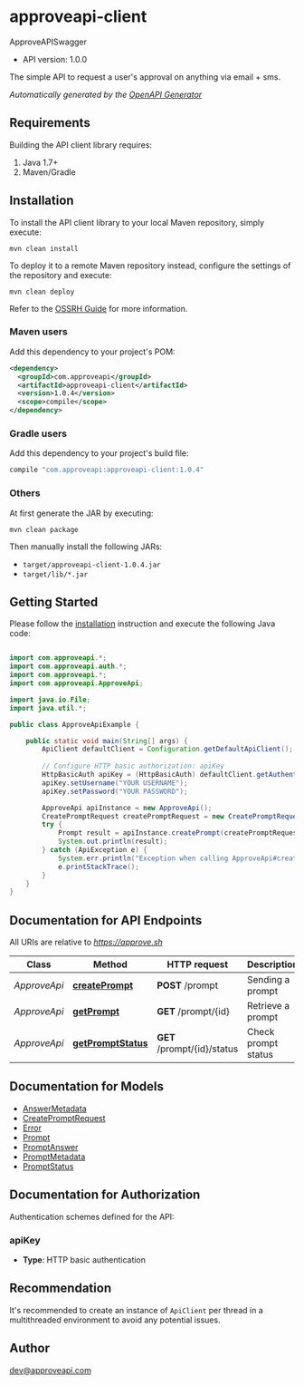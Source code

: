 # approveapi-client

ApproveAPISwagger
- API version: 1.0.0

The simple API to request a user's approval on anything via email + sms.


*Automatically generated by the [OpenAPI Generator](https://openapi-generator.tech)*


## Requirements

Building the API client library requires:
1. Java 1.7+
2. Maven/Gradle

## Installation

To install the API client library to your local Maven repository, simply execute:

```shell
mvn clean install
```

To deploy it to a remote Maven repository instead, configure the settings of the repository and execute:

```shell
mvn clean deploy
```

Refer to the [OSSRH Guide](http://central.sonatype.org/pages/ossrh-guide.html) for more information.

### Maven users

Add this dependency to your project's POM:

```xml
<dependency>
  <groupId>com.approveapi</groupId>
  <artifactId>approveapi-client</artifactId>
  <version>1.0.4</version>
  <scope>compile</scope>
</dependency>
```

### Gradle users

Add this dependency to your project's build file:

```groovy
compile "com.approveapi:approveapi-client:1.0.4"
```

### Others

At first generate the JAR by executing:

```shell
mvn clean package
```

Then manually install the following JARs:

* `target/approveapi-client-1.0.4.jar`
* `target/lib/*.jar`

## Getting Started

Please follow the [installation](#installation) instruction and execute the following Java code:

```java

import com.approveapi.*;
import com.approveapi.auth.*;
import com.approveapi.*;
import com.approveapi.ApproveApi;

import java.io.File;
import java.util.*;

public class ApproveApiExample {

    public static void main(String[] args) {
        ApiClient defaultClient = Configuration.getDefaultApiClient();
        
        // Configure HTTP basic authorization: apiKey
        HttpBasicAuth apiKey = (HttpBasicAuth) defaultClient.getAuthentication("apiKey");
        apiKey.setUsername("YOUR USERNAME");
        apiKey.setPassword("YOUR PASSWORD");

        ApproveApi apiInstance = new ApproveApi();
        CreatePromptRequest createPromptRequest = new CreatePromptRequest(); // CreatePromptRequest | 
        try {
            Prompt result = apiInstance.createPrompt(createPromptRequest);
            System.out.println(result);
        } catch (ApiException e) {
            System.err.println("Exception when calling ApproveApi#createPrompt");
            e.printStackTrace();
        }
    }
}

```

## Documentation for API Endpoints

All URIs are relative to *https://approve.sh*

Class | Method | HTTP request | Description
------------ | ------------- | ------------- | -------------
*ApproveApi* | [**createPrompt**](docs/ApproveApi.md#createPrompt) | **POST** /prompt | Sending a prompt
*ApproveApi* | [**getPrompt**](docs/ApproveApi.md#getPrompt) | **GET** /prompt/{id} | Retrieve a prompt
*ApproveApi* | [**getPromptStatus**](docs/ApproveApi.md#getPromptStatus) | **GET** /prompt/{id}/status | Check prompt status


## Documentation for Models

 - [AnswerMetadata](docs/AnswerMetadata.md)
 - [CreatePromptRequest](docs/CreatePromptRequest.md)
 - [Error](docs/Error.md)
 - [Prompt](docs/Prompt.md)
 - [PromptAnswer](docs/PromptAnswer.md)
 - [PromptMetadata](docs/PromptMetadata.md)
 - [PromptStatus](docs/PromptStatus.md)


## Documentation for Authorization

Authentication schemes defined for the API:
### apiKey

- **Type**: HTTP basic authentication


## Recommendation

It's recommended to create an instance of `ApiClient` per thread in a multithreaded environment to avoid any potential issues.

## Author

dev@approveapi.com

